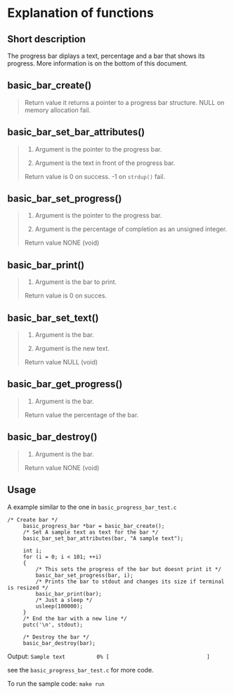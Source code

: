 # Explanation of functions

## Short description
The progress bar diplays a text, percentage and a bar that shows its progress. More information is on the bottom of this document.

## basic_bar_create()
>
> Return value
> it returns a pointer to a progress bar structure. NULL on memory allocation fail.

## basic_bar_set_bar_attributes()
>
> 1. Argument
> is the pointer to the progress bar.
>
> 2. Argument
> is the text in front of the progress bar.
>
> Return value
> is 0 on success. -1 on `strdup()` fail.

## basic_bar_set_progress()
> 
> 1. Argument
> is the pointer to the progress bar.
> 
> 2. Argument
> is the percentage of completion as an unsigned integer.
> 
> Return value
> NONE (void)

## basic_bar_print()
> 
> 1. Argument
> is the bar to print.
> 
> Return value
> is 0 on succes.

## basic_bar_set_text()
> 
> 1. Argument
> is the bar.
> 
> 2. Argument
> is the new text.
> 
> Return value
> NULL (void)

## basic_bar_get_progress()
> 
> 1. Argument
> is the bar.
> 
> Return value
> the percentage of the bar.

## basic_bar_destroy()
> 
> 1. Argument
> is the bar.
> 
> Return value
> NONE (void)

## Usage

A example similar to the one in `basic_progress_bar_test.c`

```     
/* Create bar */
     basic_progress_bar *bar = basic_bar_create();
     /* Set A sample text as text for the bar */
     basic_bar_set_bar_attributes(bar, "A sample text");

     int i;
     for (i = 0; i < 101; ++i)
     {
         /* This sets the progress of the bar but doesnt print it */
         basic_bar_set_progress(bar, i);
         /* Prints the bar to stdout and changes its size if terminal is resized */
         basic_bar_print(bar);
         /* Just a sleep */
         usleep(100000);
     }
     /* End the bar with a new line */
     putc('\n', stdout);

     /* Destroy the bar */
     basic_bar_destroy(bar);
```
Output:
`Sample text          0% [                               ]`

see the `basic_progress_bar_test.c` for more code.

To run the sample code:
`make run`
